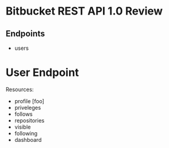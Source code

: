 Bitbucket REST API 1.0 Review
=============================

Endpoints
---------

* users


User Endpoint
=============

Resources:
* profile [foo]
* priveleges
* follows
* repositories
 * visible
 * following
 * dashboard


